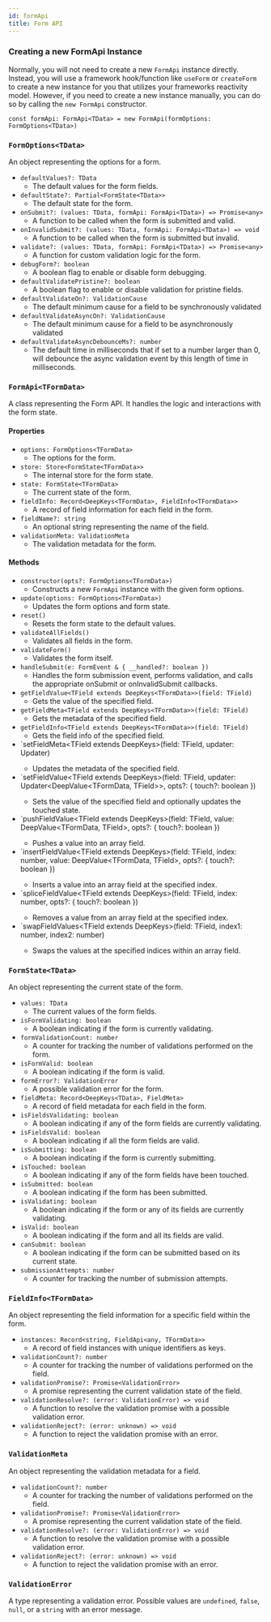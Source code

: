 ```yaml
---
id: formApi
title: Form API
---
```


### Creating a new FormApi Instance

Normally, you will not need to create a new `FormApi` instance directly. Instead, you will use a framework hook/function like `useForm` or `createForm` to create a new instance for you that utilizes your frameworks reactivity model. However, if you need to create a new instance manually, you can do so by calling the `new FormApi` constructor.

```tsx
const formApi: FormApi<TData> = new FormApi(formOptions: FormOptions<TData>)
```

### `FormOptions<TData>`

An object representing the options for a form.

- `defaultValues?: TData`
  - The default values for the form fields.
- `defaultState?: Partial<FormState<TData>>`
  - The default state for the form.
- `onSubmit?: (values: TData, formApi: FormApi<TData>) => Promise<any>`
  - A function to be called when the form is submitted and valid.
- `onInvalidSubmit?: (values: TData, formApi: FormApi<TData>) => void`
  - A function to be called when the form is submitted but invalid.
- `validate?: (values: TData, formApi: FormApi<TData>) => Promise<any>`
  - A function for custom validation logic for the form.
- `debugForm?: boolean`
  - A boolean flag to enable or disable form debugging.
- `defaultValidatePristine?: boolean`
  - A boolean flag to enable or disable validation for pristine fields.
- `defaultValidateOn?: ValidationCause`
  - The default minimum cause for a field to be synchronously validated
- `defaultValidateAsyncOn?: ValidationCause`
  - The default minimum cause for a field to be asynchronously validated
- `defaultValidateAsyncDebounceMs?: number`
  - The default time in milliseconds that if set to a number larger than 0, will debounce the async validation event by this length of time in milliseconds.

### `FormApi<TFormData>`

A class representing the Form API. It handles the logic and interactions with the form state.

#### Properties

- `options: FormOptions<TFormData>`
  - The options for the form.
- `store: Store<FormState<TFormData>>`
  - The internal store for the form state.
- `state: FormState<TFormData>`
  - The current state of the form.
- `fieldInfo: Record<DeepKeys<TFormData>, FieldInfo<TFormData>>`
  - A record of field information for each field in the form.
- `fieldName?: string`
  - An optional string representing the name of the field.
- `validationMeta: ValidationMeta`
  - The validation metadata for the form.

#### Methods

- `constructor(opts?: FormOptions<TFormData>)`
  - Constructs a new `FormApi` instance with the given form options.
- `update(options: FormOptions<TFormData>)`
  - Updates the form options and form state.
- `reset()`
  - Resets the form state to the default values.
- `validateAllFields()`
  - Validates all fields in the form.
- `validateForm()`
  - Validates the form itself.
- `handleSubmit(e: FormEvent & { __handled?: boolean })`
  - Handles the form submission event, performs validation, and calls the appropriate onSubmit or onInvalidSubmit callbacks.
- `getFieldValue<TField extends DeepKeys<TFormData>>(field: TField)`
  - Gets the value of the specified field.
- `getFieldMeta<TField extends DeepKeys<TFormData>>(field: TField)`
  - Gets the metadata of the specified field.
- `getFieldInfo<TField extends DeepKeys<TFormData>>(field: TField)`
  - Gets the field info of the specified field.
- `setFieldMeta<TField extends DeepKeys<TFormData>>(field: TField, updater: Updater<FieldMeta>)
  - Updates the metadata of the specified field.
- `setFieldValue<TField extends DeepKeys<TFormData>>(field: TField, updater: Updater<DeepValue<TFormData, TField>>, opts?: { touch?: boolean })
  - Sets the value of the specified field and optionally updates the touched state.
- `pushFieldValue<TField extends DeepKeys<TFormData>>(field: TField, value: DeepValue<TFormData, TField>, opts?: { touch?: boolean })
  - Pushes a value into an array field.
- `insertFieldValue<TField extends DeepKeys<TFormData>>(field: TField, index: number, value: DeepValue<TFormData, TField>, opts?: { touch?: boolean })
  - Inserts a value into an array field at the specified index.
- `spliceFieldValue<TField extends DeepKeys<TFormData>>(field: TField, index: number, opts?: { touch?: boolean })
  - Removes a value from an array field at the specified index.
- `swapFieldValues<TField extends DeepKeys<TFormData>>(field: TField, index1: number, index2: number)
  - Swaps the values at the specified indices within an array field.

### `FormState<TData>`

An object representing the current state of the form.

- `values: TData`
  - The current values of the form fields.
- `isFormValidating: boolean`
  - A boolean indicating if the form is currently validating.
- `formValidationCount: number`
  - A counter for tracking the number of validations performed on the form.
- `isFormValid: boolean`
  - A boolean indicating if the form is valid.
- `formError?: ValidationError`
  - A possible validation error for the form.
- `fieldMeta: Record<DeepKeys<TData>, FieldMeta>`
  - A record of field metadata for each field in the form.
- `isFieldsValidating: boolean`
  - A boolean indicating if any of the form fields are currently validating.
- `isFieldsValid: boolean`
  - A boolean indicating if all the form fields are valid.
- `isSubmitting: boolean`
  - A boolean indicating if the form is currently submitting.
- `isTouched: boolean`
  - A boolean indicating if any of the form fields have been touched.
- `isSubmitted: boolean`
  - A boolean indicating if the form has been submitted.
- `isValidating: boolean`
  - A boolean indicating if the form or any of its fields are currently validating.
- `isValid: boolean`
  - A boolean indicating if the form and all its fields are valid.
- `canSubmit: boolean`
  - A boolean indicating if the form can be submitted based on its current state.
- `submissionAttempts: number`
  - A counter for tracking the number of submission attempts.

### `FieldInfo<TFormData>`

An object representing the field information for a specific field within the form.

- `instances: Record<string, FieldApi<any, TFormData>>`
  - A record of field instances with unique identifiers as keys.
- `validationCount?: number`
  - A counter for tracking the number of validations performed on the field.
- `validationPromise?: Promise<ValidationError>`
  - A promise representing the current validation state of the field.
- `validationResolve?: (error: ValidationError) => void`
  - A function to resolve the validation promise with a possible validation error.
- `validationReject?: (error: unknown) => void`
  - A function to reject the validation promise with an error.

### `ValidationMeta`

An object representing the validation metadata for a field.

- `validationCount?: number`
  - A counter for tracking the number of validations performed on the field.
- `validationPromise?: Promise<ValidationError>`
  - A promise representing the current validation state of the field.
- `validationResolve?: (error: ValidationError) => void`
  - A function to resolve the validation promise with a possible validation error.
- `validationReject?: (error: unknown) => void`
  - A function to reject the validation promise with an error.

### `ValidationError`

A type representing a validation error. Possible values are `undefined`, `false`, `null`, or a `string` with an error message.
